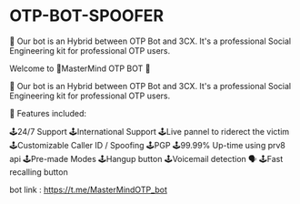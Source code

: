 # OTP-BOT-SPOOFER
🧠 Our bot is an Hybrid between OTP Bot and 3CX. It's a professional Social Engineering kit for professional OTP users.

Welcome to 📱MasterMind  OTP BOT 📱

🧠 Our bot is an Hybrid between OTP Bot and 3CX. It's a professional Social Engineering kit for professional OTP users.

🎯 Features included:

🕹️24/7 Support
🕹️International Support
🕹️Live pannel to riderect the victim 
🕹️Customizable Caller ID / Spoofing
🕹️PGP 
🕹️99.99% Up-time using prv8 api
🕹️Pre-made Modes
🕹️Hangup button 
🕹️Voicemail detection 🗣️
🕹️Fast recalling button 

bot link : https://t.me/MasterMindOTP_bot
